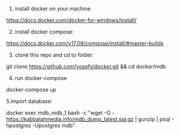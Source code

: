 
1. install docker on your machine

  https://docs.docker.com/docker-for-windows/install/
  
2. install docker compose:

https://docs.docker.com/v17.09/compose/install/#master-builds
  
3. clone this repo and cd to folder:

git clone https://github.com/yosefy/docker.git && cd docker/mdb

4. run docker-compose

docker-compose up

5.import database:

docker exec mdb_mdb_1 bash -c "wget -O - https://kabbalahmedia.info/mdb_dump_latest.sql.gz | gunzip | psql -hpostgres -Upostgres mdb"
